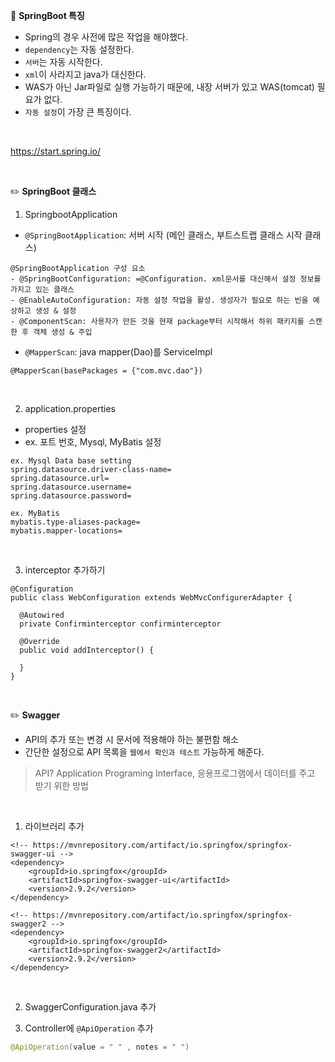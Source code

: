 📝 **SpringBoot 특징**

- Spring의 경우 사전에 많은 작업을 해야했다.
- `dependency`는 자동 설정한다.
- `서버`는 자동 시작한다.
- `xml`이 사라지고 java가 대신한다.
- WAS가 아닌 Jar파일로 실행 가능하기 때문에, 내장 서버가 있고 WAS(tomcat) 필요가 없다.
- `자동 설정`이 가장 큰 특징이다.
<br>

https://start.spring.io/

<br>

✏️ **SpringBoot 클래스**

1. SpringbootApplication
- `@SpringBootApplication`: 서버 시작 (메인 클래스, 부트스트랩 클래스 시작 클래스)
```
@SpringBootApplication 구성 요소
- @SpringBootConfiguration: =@Configuration. xml문서를 대신해서 설정 정보를 가지고 있는 클래스
- @EnableAutoConfiguration: 자동 설정 작업을 활성. 생성자가 필요로 하는 빈을 예상하고 생성 & 설정
- @ComponentScan: 사용자가 만든 것을 현재 package부터 시작해서 하위 패키지를 스캔 한 후 객체 생성 & 주입
```
- `@MapperScan`: java mapper(Dao)를 ServiceImpl
```
@MapperScan(basePackages = {"com.mvc.dao"})
```
<br>

2. application.properties
- properties 설정
- ex. 포트 번호, Mysql, MyBatis 설정 
```
ex. Mysql Data base setting
spring.datasource.driver-class-name=
spring.datasource.url=
spring.datasource.username=
spring.datasource.password=
```
```
ex. MyBatis
mybatis.type-aliases-package=
mybatis.mapper-locations=
```

<br>

3. interceptor 추가하기
```
@Configuration
public class WebConfiguration extends WebMvcConfigurerAdapter {

  @Autowired
  private Confirminterceptor confirminterceptor
  
  @Override
  public void addInterceptor() {
    
  }
}

```

<br>

✏️ **Swagger**

- API의 추가 또는 변경 시 문서에 적용해야 하는 불편함 해소
- 간단한 설정으로 API 목록을 `웹에서 확인과 테스트` 가능하게 해준다.
> API? Application Programing Interface, 응용프로그램에서 데이터를 주고 받기 위한 방법

<br>

1. 라이브러리 추가
```
<!-- https://mvnrepository.com/artifact/io.springfox/springfox-swagger-ui -->
<dependency>
    <groupId>io.springfox</groupId>
    <artifactId>springfox-swagger-ui</artifactId>
    <version>2.9.2</version>
</dependency>

<!-- https://mvnrepository.com/artifact/io.springfox/springfox-swagger2 -->
<dependency>
    <groupId>io.springfox</groupId>
    <artifactId>springfox-swagger2</artifactId>
    <version>2.9.2</version>
</dependency>
```
<br>

2. SwaggerConfiguration.java 추가

3. Controller에 `@ApiOperation` 추가
```java
@ApiOperation(value = " " , notes = " ")
```
